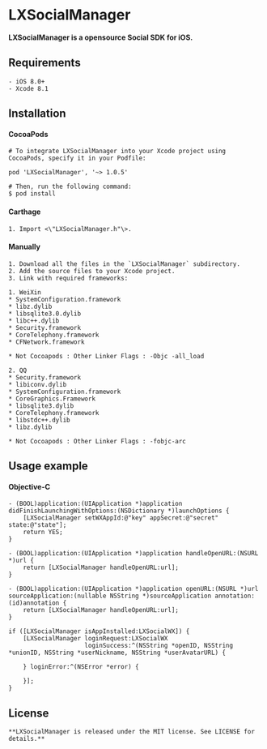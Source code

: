 LXSocialManager
==============

**LXSocialManager is a opensource Social SDK for iOS.**  

## Requirements
    - iOS 8.0+
    - Xcode 8.1


## Installation

#### CocoaPods
    # To integrate LXSocialManager into your Xcode project using CocoaPods, specify it in your Podfile:

    pod 'LXSocialManager', '~> 1.0.5'

    # Then, run the following command:
    $ pod install

#### Carthage
    1. Import <\"LXSocialManager.h"\>.

#### Manually

    1. Download all the files in the `LXSocialManager` subdirectory.
    2. Add the source files to your Xcode project.
    3. Link with required frameworks:
    
    1. WeiXin
    * SystemConfiguration.framework
    * libz.dylib
    * libsqlite3.0.dylib
    * libc++.dylib
    * Security.framework
    * CoreTelephony.framework
    * CFNetwork.framework
    
    * Not Cocoapods : Other Linker Flags : -Objc -all_load

    2. QQ
    * Security.framework
    * libiconv.dylib
    * SystemConfiguration.framework
    * CoreGraphics.Framework
    * libsqlite3.dylib
    * CoreTelephony.framework
    * libstdc++.dylib
    * libz.dylib

    * Not Cocoapods : Other Linker Flags : -fobjc-arc

## Usage example

#### Objective-C
```objc
- (BOOL)application:(UIApplication *)application didFinishLaunchingWithOptions:(NSDictionary *)launchOptions {
    [LXSocialManager setWXAppId:@"key" appSecret:@"secret" state:@"state"];
    return YES;
}

- (BOOL)application:(UIApplication *)application handleOpenURL:(NSURL *)url {
    return [LXSocialManager handleOpenURL:url];
}

- (BOOL)application:(UIApplication *)application openURL:(NSURL *)url sourceApplication:(nullable NSString *)sourceApplication annotation:(id)annotation {
    return [LXSocialManager handleOpenURL:url];
}

if ([LXSocialManager isAppInstalled:LXSocialWX]) {
    [LXSocialManager loginRequest:LXSocialWX
                     loginSuccess:^(NSString *openID, NSString *unionID, NSString *userNickname, NSString *userAvatarURL) {

    } loginError:^(NSError *error) {

    }];
}
```

## License
    **LXSocialManager is released under the MIT license. See LICENSE for details.**

